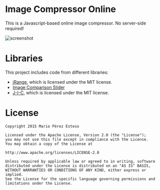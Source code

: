 # Image Compressor Online

This is a Javascript-based online image compressor. No server-side required!

![screenshot](https://raw.githubusercontent.com/GeekyTheory/ImageCompressorOnline/master/art/screenshot.png)

# Libraries

This project includes code from different libraries:

+ [jRange](https://github.com/nitinhayaran/jRange), which is licensed under the MIT license.
+ [Image Comparison Slider](https://codyhouse.co/gem/css-jquery-image-comparison-slider/)
+ [J-I-C](https://github.com/brunobar79/J-I-C), which is licensed under the MIT license.

# License

    Copyright 2015 Mario Pérez Esteso

    Licensed under the Apache License, Version 2.0 (the "License");
    you may not use this file except in compliance with the License.
    You may obtain a copy of the License at

    http://www.apache.org/licenses/LICENSE-2.0

    Unless required by applicable law or agreed to in writing, software
    distributed under the License is distributed on an "AS IS" BASIS,
    WITHOUT WARRANTIES OR CONDITIONS OF ANY KIND, either express or implied.
    See the License for the specific language governing permissions and
    limitations under the License.
